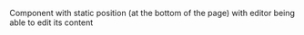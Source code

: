 Component with static position (at the bottom of the page) with editor being able to edit its content